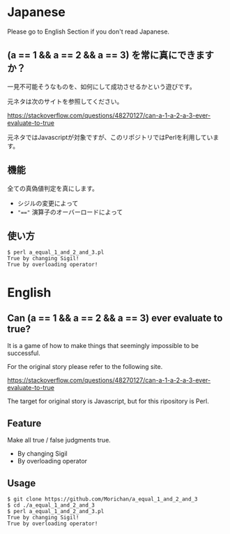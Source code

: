 # Japanese

Please go to English Section if you don't read Japanese.



## (a == 1 && a == 2 && a == 3) を常に真にできますか？

一見不可能そうなものを、如何にして成功させるかという遊びです。

元ネタは次のサイトを参照してください。

https://stackoverflow.com/questions/48270127/can-a-1-a-2-a-3-ever-evaluate-to-true

元ネタではJavascriptが対象ですが、このリポジトリではPerlを利用しています。


## 機能

全ての真偽値判定を真にします。

* シジルの変更によって
* `"=="` 演算子のオーバーロードによって



## 使い方

```
$ perl a_equal_1_and_2_and_3.pl
True by changing Sigil!
True by overloading operator!
```



# English

## Can (a == 1 && a == 2 && a == 3) ever evaluate to true?

It is a game of how to make things that seemingly impossible to be successful.

For the original story please refer to the following site.

https://stackoverflow.com/questions/48270127/can-a-1-a-2-a-3-ever-evaluate-to-true

The target for original story is Javascript, but for this ripository is Perl.



## Feature

Make all true / false judgments true.

* By changing Sigil
* By overloading operator



## Usage

```
$ git clone https://github.com/Morichan/a_equal_1_and_2_and_3
$ cd ./a_equal_1_and_2_and_3
$ perl a_equal_1_and_2_and_3.pl
True by changing Sigil!
True by overloading operator!
```

